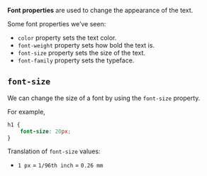 **Font properties** are used to change the appearance of the text.

Some font properties we’ve seen:
- `color` property sets the text color.
- `font-weight` property sets how bold the text is.
- `font-size` property sets the size of the text.
- `font-family` property sets the typeface.

## `font-size` 

We can change the size of a font by using the `font-size` property.

For example,
```css
h1 {
	font-size: 20px;
}
```

Translation of `font-size` values:
- `1 px` = `1/96th inch` = `0.26 mm`